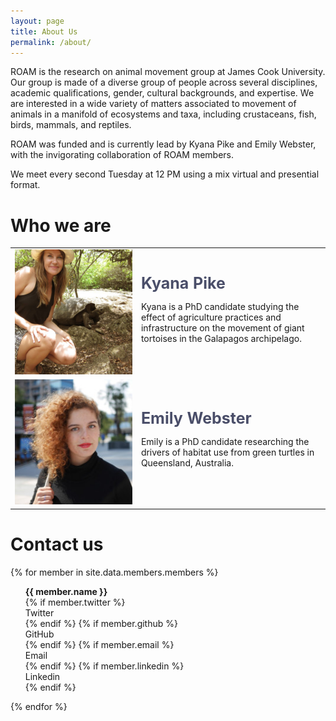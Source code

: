 ```yaml
---
layout: page
title: About Us
permalink: /about/
---
```


ROAM is the research on animal movement group at James Cook University. Our group is made of a diverse group of people across several disciplines, academic qualifications, gender, cultural backgrounds, and expertise. We are interested in a wide variety of matters associated to movement of animals in a manifold of ecosystems and taxa, including crustaceans, fish, birds, mammals, and reptiles.

ROAM was funded and is currently lead by Kyana Pike and Emily Webster, with the invigorating collaboration of ROAM members.

We meet every second Tuesday at 12 PM using a mix virtual and presential format.


<h1>Who we are</h1>
<table border="0">
  <tr>
    <td width="200"> <img src="../images/people/kp.jpg"  alt="Kyana Pike" width = "200" height = "200" ></td>
    <td width="300">
        <b style="color:#4a4e69;font-size:25px;">Kyana Pike</b>
        <p>Kyana is a PhD candidate studying the effect of agriculture practices and infrastructure on the movement of giant tortoises in the Galapagos archipelago.</p>
    </td>
   </tr> 
   <tr>
      <td width="200"><img src="../images/people/ew.jpg" alt="Emily Webster" width = "200" height = "200"></td>
      <td width="300">
        <b style="color:#4a4e69;font-size:25px;">Emily Webster</b>
        <p>Emily is a PhD candidate researching the drivers of habitat use from green turtles in Queensland, Australia.</p>
      </td>
  </tr>
</table>


<div class="container">
<div class="row">
<h1>Contact us</h1>

{% for member in site.data.members.members %}

<ul class="social-icons" style="list-style: none;">
    <li>
        <b>{{ member.name }}</b>
    </li>
    {% if member.twitter %}
    <li>
    <a style="text-decoration:none" href="https://twitter.com/{{ member.twitter }}" rel="nofollow noopener noreferrer">
        <i class="fab fa-fw fa-twitter-square" aria-hidden="true"></i><span class="label">Twitter</span>
    </a>
    </li>
    {% endif %}
    {% if member.github %}
    <li>
    <a style="text-decoration:none" href="https://github.com/{{ member.github }}" rel="nofollow noopener noreferrer">
        <i class="fab fa-fw fa-github" aria-hidden="true"></i>
        <span class="label">GitHub</span>
    </a>
    </li>
    {% endif %}
    {% if member.email %}
    <li>
    <a style="text-decoration:none" href="{{ member.email }}" rel="nofollow noopener noreferrer">
        <i class="fab fa-fw fa-envelope" aria-hidden="true"></i>
        <span class="label">Email</span>
    </a>
    </li>
    {% endif %}
    {% if member.linkedin %}
    <li>
    <a style="text-decoration:none" href="{{ member.linkedin }}" rel="nofollow noopener noreferrer">
        <i class="fab fa-fw fa-linkedin-in" aria-hidden="true"></i>
        <span class="label">Linkedin</span>
    </a>
    </li>
    {% endif %}
</ul>
{% endfor %}

</div>
</div>
